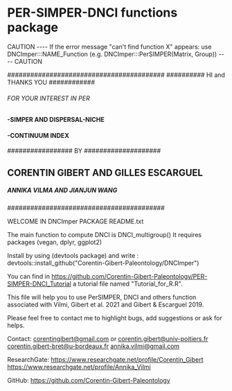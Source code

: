 # PER-SIMPER-DNCI functions package

CAUTION ---- If the error message "can't find function X" appears:
use DNCImper:::NAME_Function (e.g. DNCImper:::PerSIMPER(Matrix, Group)) ---- CAUTION

#########################################
########## HI and THANKS YOU ############
###### FOR YOUR INTEREST IN PER #########
#### -SIMPER AND DISPERSAL-NICHE ########
####      -CONTINUUM INDEX       ########
################# BY ####################
## CORENTIN GIBERT AND GILLES ESCARGUEL #
##### ANNIKA VILMA AND JIANJUN WANG #####
#########################################

WELCOME IN DNCImper PACKAGE README.txt

The main function to compute DNCI is DNCI_multigroup()
It requires packages (vegan, dplyr, ggplot2)

Install by using (devtools package) and write : devtools::install_github("Corentin-Gibert-Paleontology/DNCImper")


You can find in https://github.com/Corentin-Gibert-Paleontology/PER-SIMPER-DNCI_Tutorial
a tutorial file named "Tutorial_for_R.R".

This file will help you to use PerSIMPER, 
DNCI and others function associated with
Vilmi, Gibert et al. 2021 and Gibert & Escarguel 
2019. 

Please feel free to contact me to highlight
bugs, add suggestions or ask for helps.

Contact: 
corentingibert@gmail.com 
or
corentin.gibert@univ-poitiers.fr 
corentin.gibert-bret@u-bordeaux.fr
annika.vilmi@gmail.com

ResearchGate:
https://www.researchgate.net/profile/Corentin_Gibert
https://www.researchgate.net/profile/Annika_Vilmi

GitHub: 
https://github.com/Corentin-Gibert-Paleontology


